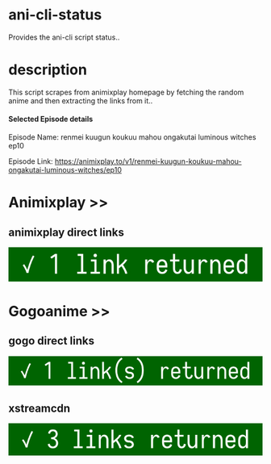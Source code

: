 # ani-cli-status
Provides the ani-cli script status..

# description
This script scrapes from animixplay homepage by fetching the random anime and then extracting the links from it..

#### Selected Episode details

Episode Name: renmei kuugun koukuu mahou ongakutai luminous witches ep10

Episode Link: https://animixplay.to/v1/renmei-kuugun-koukuu-mahou-ongakutai-luminous-witches/ep10
 
# Animixplay >>

## animixplay direct links

<img src="./images/animixplay.jpg">

# Gogoanime >>

## gogo direct links

<img src="./images/gogoplay.jpg">

## xstreamcdn

<img src="./images/xstreamcdn.jpg">
